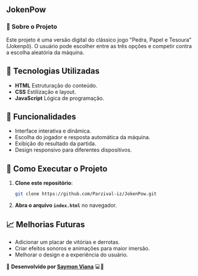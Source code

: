 ## JokenPow

### 📌 Sobre o Projeto
Este projeto é uma versão digital do clássico jogo "Pedra, Papel e Tesoura" (Jokenpô). O usuário pode escolher entre as três opções e competir contra a escolha aleatória da máquina.

## 🚀 Tecnologias Utilizadas
- **HTML** Estruturação do conteúdo.
- **CSS** Estilização e layout.
- **JavaScript** Lógica de programação.

## 🎯 Funcionalidades
- Interface interativa e dinâmica.
- Escolha do jogador e resposta automática da máquina.
- Exibição do resultado da partida.
- Design responsivo para diferentes dispositivos.

## 📂 Como Executar o Projeto
1. **Clone este repositório**:
   ```bash
   git clone https://github.com/Parzival-iz/JokenPow.git
   ```
2. **Abra o arquivo `index.html`** no navegador.

## 📈 Melhorias Futuras
- Adicionar um placar de vitórias e derrotas.
- Criar efeitos sonoros e animações para maior imersão.
- Melhorar o design e a experiência do usuário.

📌 **Desenvolvido por [Saymon Viana](https://github.com/Parzival-iz)** 💻🚀
